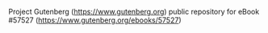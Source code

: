 Project Gutenberg (https://www.gutenberg.org) public repository for
eBook #57527 (https://www.gutenberg.org/ebooks/57527)
